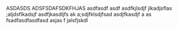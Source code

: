 ASDASDS ADSFSDAFSDKFHJAS  asdfasdf asdf 
asdfkjlsdjf   jlkadjsflas  ;aljdsflkadsjf 
asdfjkasdljfs ak a;sdjfklsdjfsad
 asdjfkasdjf a as
 fsadfasdfasdfasd asjas
 f jalsfjskdl 